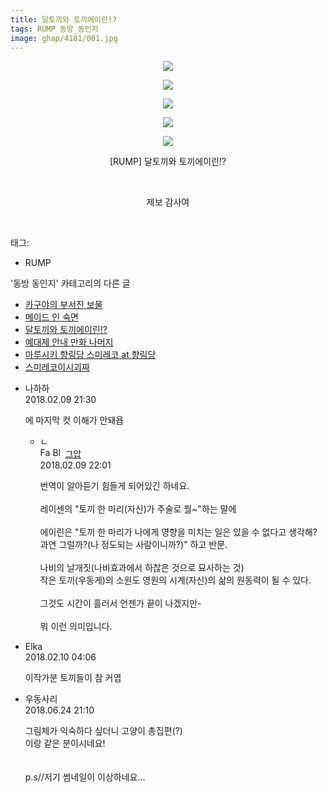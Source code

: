 ```yaml
---
title: 달토끼와 토끼에이린!?
tags: RUMP 동방_동인지
image: ghap/4181/001.jpg
---
```

<div class="article">
<p class="moreless_fold" id="more4181_0"><span onclick="toggleMoreLess(this, '4181_0',' ',' '); return false;" style="cursor: pointer;"> </span></p>
<p style="text-align: center; clear: none; float: none;"></p>
<p style="text-align: center; clear: none; float: none;"><img src="{{ site.nasurl }}/ghap/4181/001.jpg"/></p>
<p style="text-align: center; clear: none; float: none;"><img src="{{ site.nasurl }}/ghap/4181/002.jpg"/></p>
<p style="text-align: center; clear: none; float: none;"><img src="{{ site.nasurl }}/ghap/4181/003.jpg"/></p>
<p style="text-align: center; clear: none; float: none;"><img src="{{ site.nasurl }}/ghap/4181/004.jpg"/></p>
<p style="text-align: center; clear: none; float: none;"><img src="{{ site.nasurl }}/ghap/4181/005.jpg"/></p>
<p style="text-align: center; clear: none; float: none;">[RUMP] 달토끼와 토끼에이린!?</p>
<p style="text-align: center; clear: none; float: none;"><br/></p>
<p style="text-align: center; clear: none; float: none;">제보 감사여</p>
<p><br/></p>
</div><div class="tagTrail">
<p>태그: </p>
<ul>
<li>RUMP</li>
</ul>
</div><div class="another">
<p>'동방 동인지' 카테고리의 다른 글</p>
<ul>
<li><a href="/2018-02-10-ghap_4187">카구야의 부서진 보물</a></li>
<li><a href="/2018-02-10-ghap_4182">메이드 인 숙면</a></li>
<li><a href="/2018-02-09-ghap_4181">달토끼와 토끼에이린!?</a></li>
<li><a href="/2018-02-08-ghap_4177">예대제 안내 만화 나머지</a></li>
<li><a href="/2018-02-08-ghap_4175">마루시키 향림당 스미레코 at 향림당</a></li>
<li><a href="/2018-02-08-ghap_4174">스미레코이시괴짜</a></li>
</ul>
</div><div class="cb_module cb_fluid">
<div class="cb_wrt cb_profile">
<div class="comment">
<ul>
<li class="cb_thumb_off" id="comment15196265">
<div class="cb_comment_area">
<div class="cb_info_area">
<div class="cb_section">
<span class="cb_nick_name">나하하</span>
</div>
<div class="cb_section">
<span class="cb_date">2018.02.09 21:30 </span>
</div>
</div>
<div class="cb_dsc_comment">
<p class="cb_dsc">
											에 마지막 컷 이해가 안돼욥
										</p>
</div>
<ul>
<li class="cb_thumb_off" id="comment15196276">
<span class="cb_bu_subnode">ㄴ</span>
<div class="cb_comment_area">
<div class="cb_info_area">
<div class="cb_section">
<span class="cb_nick_name"><img alt="Favicon of https://ghaptouhou.tistory.com" height="16" onerror="this.onerror=null;this.parentNode.removeChild(this)" src="https://ghaptouhou.tistory.com/favicon.ico" width="16"/> <img alt="BlogIcon" height="16" onerror="this.parentNode.removeChild(this)" src="https://ghaptouhou.tistory.com/index.gif" width="16"/> <a href="https://ghaptouhou.tistory.com" onclick="return openLinkInNewWindow(this)"> 그압</a><span class="tistoryProfileLayerTrigger" onclick='TistoryProfile.show(event, this, {"title":"\uc800\uae30 \uc774\uac70 \ub098\uc911\uc5d0 \uc218\uc815 \uac00\ub2a5\ud558\ub098\uc694","url":"https:\/\/ghap.tistory.com","nickname":"\uadf8\uc555","items":[]}); return false;'></span></span>
</div>
<div class="cb_section">
<span class="cb_date">2018.02.09 22:01 </span>
</div>
</div>
<div class="cb_dsc_comment">
<p class="cb_dsc">
																번역이 알아듣기 힘들게 되어있긴 하네요.<br/>
<br/>
레이센의 "토끼 한 마리(자신)가 주술로 뭘~"하는 말에<br/>
<br/>
에이린은 "토끼 한 마리가 나에게 영향을 미치는 일은 있을 수 없다고 생각해? 과연 그럴까?(나 정도되는 사람이니까?)" 하고 반문.<br/>
<br/>
나비의 날개짓(나비효과에서 하찮은 것으로 묘사하는 것)<br/>
작은 토끼(우동게)의 소원도 영원의 시계(자신)의 삶의 원동력이 될 수 있다.<br/>
<br/>
그것도 시간이 흘러서 언젠가 끝이 나겠지만-<br/>
<br/>
뭐 이런 의미입니다.
															</p>
</div>
</div>
</li>
</ul>
</div></li>
<li class="cb_thumb_off" id="comment15196469">
<div class="cb_comment_area">
<div class="cb_info_area">
<div class="cb_section">
<span class="cb_nick_name">Elka</span>
</div>
<div class="cb_section">
<span class="cb_date">2018.02.10 04:06 </span>
</div>
</div>
<div class="cb_dsc_comment">
<p class="cb_dsc">
											이작가분 토끼들이 참 커엽
										</p>
</div>
</div></li>
<li class="cb_thumb_off" id="comment15276320">
<div class="cb_comment_area">
<div class="cb_info_area">
<div class="cb_section">
<span class="cb_nick_name">우동사리</span>
</div>
<div class="cb_section">
<span class="cb_date">2018.06.24 21:10 </span>
</div>
</div>
<div class="cb_dsc_comment">
<p class="cb_dsc">
											그림체가 익숙하다 싶더니 고양이 총집편(?)<br/>
이랑 같은 분이시네요!<br/>
<br/>
<br/>
p.s//저기 썸네일이 이상하네요...<br/>
<br/>
</p>
</div>
</div></li>
</ul>
</div>
</div><!-- commentList close -->
</div>